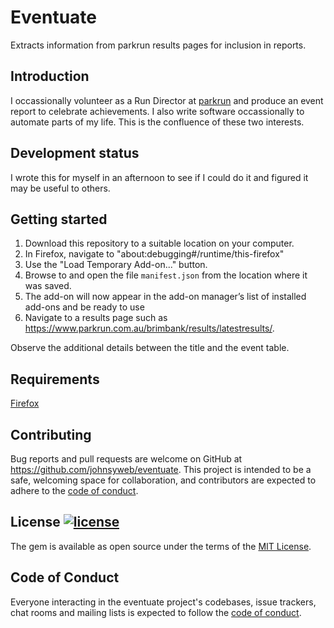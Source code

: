 # Eventuate

Extracts information from parkrun results pages for inclusion in reports.

## Introduction

I occassionally volunteer as a Run Director at [parkrun](https://parkrun.com.au/) and produce an event report to celebrate achievements. I also write software occassionally to automate parts of my life. This is the confluence of these two interests.

## Development status

I wrote this for myself in an afternoon to see if I could do it and figured it may be useful to others.

## Getting started

1. Download this repository to a suitable location on your computer.
1. In Firefox, navigate to "about:debugging#/runtime/this-firefox"
1. Use the "Load Temporary Add-on..." button.
1. Browse to and open the file `manifest.json` from the location where it was saved.
1. The add-on will now appear in the add-on manager’s list of installed add-ons and be ready to use
1. Navigate to a results page such as <https://www.parkrun.com.au/brimbank/results/latestresults/>.

Observe the additional details between the title and the event table.

## Requirements

[Firefox](https://mozilla.org/firefox)


## Contributing

Bug reports and pull requests are welcome on GitHub at
<https://github.com/johnsyweb/eventuate>. This project is intended to be a
safe, welcoming space for collaboration, and contributors are expected to adhere
to the [code of
conduct](https://github.com/johnsyweb/eventuate/blob/main/CODE_OF_CONDUCT.md).

## License [![license](https://img.shields.io/github/license/mashape/apistatus.svg?style=flat-square)](https://github.com/johnsyweb/eventuate/blob/HEAD/LICENSE.txt)

The gem is available as open source under the terms of the [MIT License](https://opensource.org/licenses/MIT).

## Code of Conduct

Everyone interacting in the eventuate project's codebases, issue trackers, chat
rooms and mailing lists is expected to follow the [code of
conduct](https://github.com/johnsyweb/eventuate/blob/main/CODE_OF_CONDUCT.md).
